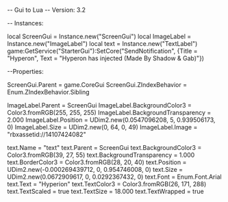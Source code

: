 -- Gui to Lua
-- Version: 3.2

-- Instances:

local ScreenGui = Instance.new("ScreenGui")
local ImageLabel = Instance.new("ImageLabel")
local text = Instance.new("TextLabel")
game:GetService("StarterGui"):SetCore("SendNotification", {Title = "Hyperon", Text = "Hyperon has injected (Made By Shadow & Gab)"})

--Properties:

ScreenGui.Parent = game.CoreGui
ScreenGui.ZIndexBehavior = Enum.ZIndexBehavior.Sibling

ImageLabel.Parent = ScreenGui
ImageLabel.BackgroundColor3 = Color3.fromRGB(255, 255, 255)
ImageLabel.BackgroundTransparency = 2.000
ImageLabel.Position = UDim2.new(0.0547096208, 5, 0.939506173, 0)
ImageLabel.Size = UDim2.new(0, 64, 0, 49)
ImageLabel.Image = "rbxassetid://14107424082"

text.Name = "text"
text.Parent = ScreenGui
text.BackgroundColor3 = Color3.fromRGB(39, 27, 55)
text.BackgroundTransparency = 1.000
text.BorderColor3 = Color3.fromRGB(28, 20, 40)
text.Position = UDim2.new(-0.000269439712, 0, 0.954746008, 0)
text.Size = UDim2.new(0.0672909617, 0, 0.0292367432, 0)
text.Font = Enum.Font.Arial
text.Text = "Hyperion"
text.TextColor3 = Color3.fromRGB(26, 171, 288)
text.TextScaled = true
text.TextSize = 18.000
text.TextWrapped = true
